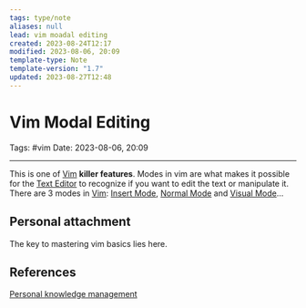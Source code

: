 ```yaml
---
tags: type/note
aliases: null
lead: vim moadal editing
created: 2023-08-24T12:17
modified: 2023-08-06, 20:09
template-type: Note
template-version: "1.7"
updated: 2023-08-27T12:48
---
```


# Vim Modal Editing

Tags: #vim 
Date: 2023-08-06, 20:09

---

This is one of [Vim](Vim.md) __killer features__. Modes in vim are what makes it possible for the [Text Editor](Text%20Editor) to recognize if you want to edit the text or manipulate it. There are 3 modes in [Vim](Vim.md): [Insert Mode](Insert%20Mode), [Normal Mode](Normal%20Mode) and [Visual Mode](Visual%20Mode)...

## Personal attachment 

The key to mastering vim basics lies here.

## References

[Personal knowledge management](Personal%20knowledge%20management.md)